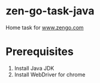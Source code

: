 # zen-go-task-java
Home task for www.zengo.com  
# Prerequisites
1) Install Java JDK
2) Install WebDriver for chrome
